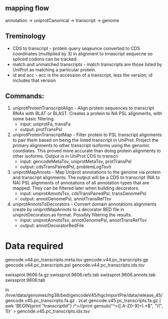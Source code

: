 ## mapping flow

annotation -> uniprotCanonical -> transcript -> genome

## Treminology
- CDS to transcript - protein query seqeunce converted to CDS coordinates (multiplied by 3) in alignment to trnascript sequecne so spliced codons can be tracked.
- match and unmatched transcripts - match transcripts are those listed by UniProt as matching a particular protein.
- id and acc - acc is the accession of a transcript, less the version; id includes that version

## Commands:

1. uniprotProteinTranscriptAlign - Align protein sequences to transcript RNAs with BLAT or BLAST. Creates a protein to NA PSL alignments, with some basic filtering.
   * input: uniprotFa, transFa
   * output: protTransPsl
1. uniprotProteinTranscriptMap - Filter protein to PSL transcript alignments to pair them based on being the listed transcript in UniProt.  Project the primary alignments to other transcript isoforms using the genomic coordiates.  This proved more accurate than doing protein alignments to other isoforms.  Output is in UniProt CDS to transcri
   * input: gencodeMetaTsv, uniprotMetaTsv, protTransPsl
   * output: cdsTransPairedPsl, problemLogTsvh
1. uniprotMapAnnots - Map Uniprot annotations to the genome via protein and transcript alignments.  The output will be a CDS to transcript (NA to NA) PSL alignments of annotations of all annotation types that are mapped.  They can be filtered later when building decorators.
   * input: uniprotAnnotsTsv, cdsTransPairedPsl, transGenomePsl
   * output: annotGenomePsl, annotTransRefTsv
1. uniprotAnnotsToDecorators - Convert domain annotations alignments create by uniprotMapAnnots to a decorator BED file in uniprotDecoration.as format.  Possibly filtering the results.
   * input: uniprotAnnotsTsv, annotGenomePsl, annotTransRefTsv
   * output: annotDecoratorBedFile

# Data required 


gencode.v44.pc_transcripts.meta.tsv
gencode.v44.pc_transcripts.gp
gencode.v44.pc_transcripts.psl
gencode.v44.pc_transcripts.ids.tsv

swissprot.9606.fa.gz
swissprot.9606.refs.tab
swissprot.9606.annots.tab
swissprot.9606.tab

ln /hive/data/genomes/hg38/bed/gencodeV45/hgcImportPre/data/release_45/gencode.v45.pc_transcripts.fa.gz .
zcat gencode.v45.pc_transcripts.fa.gz | awk 'BEGIN{print "transcriptId"} /^>/{print gensub("^>([.A-Z0-9]+).*$", "\\1", 1)}' >  gencode.v45.pc_transcripts.ids.tsv

